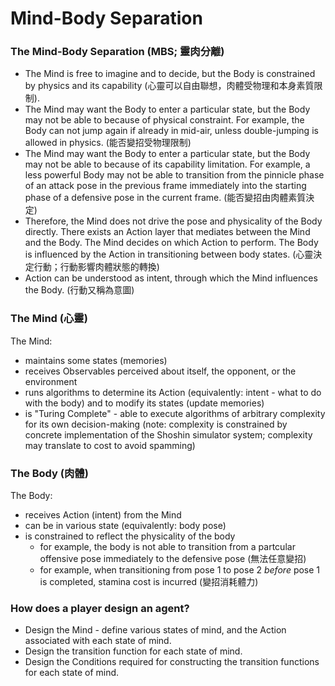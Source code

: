 # Mind-Body Separation

### The Mind-Body Separation (MBS; 靈肉分離)
- The Mind is free to imagine and to decide, but the Body is constrained by physics and its capability (心靈可以自由聯想，肉體受物理和本身素質限制).
- The Mind may want the Body to enter a particular state, but the Body may not be able to because of physical constraint. For example, the Body can not jump again if already in mid-air, unless double-jumping is allowed in physics. (能否變招受物理限制)
- The Mind may want the Body to enter a particular state, but the Body may not be able to because of its capability limitation. For example, a less powerful Body may not be able to transition from the pinnicle phase of an attack pose in the previous frame immediately into the starting phase of a defensive pose in the current frame. (能否變招由肉體素質決定)
- Therefore, the Mind does not drive the pose and physicality of the Body directly. There exists an Action layer that mediates between the Mind and the Body. The Mind decides on which Action to perform. The Body is influenced by the Action in transitioning between body states. (心靈決定行動；行動影響肉體狀態的轉換)
- Action can be understood as intent, through which the Mind influences the Body. (行動又稱為意圖)

### The Mind (心靈)

The Mind:
- maintains some states (memories)
- receives Observables perceived about itself, the opponent, or the environment
- runs algorithms to determine its Action (equivalently: intent - what to do with the body) and to modify its states (update memories)
- is "Turing Complete" - able to execute algorithms of arbitrary complexity for its own decision-making (note: complexity is constrained by concrete implementation of the Shoshin simulator system; complexity may translate to cost to avoid spamming)

### The Body (肉體)

The Body:
- receives Action (intent) from the Mind
- can be in various state (equivalently: body pose)
- is constrained to reflect the physicality of the body
  - for example, the body is not able to transition from a partcular offensive pose immediately to the defensive pose (無法任意變招)
  - for example, when transitioning from pose 1 to pose 2 *before* pose 1 is completed, stamina cost is incurred (變招消耗體力)

### How does a player design an agent?
- Design the Mind - define various states of mind, and the Action associated with each state of mind.
- Design the transition function for each state of mind.
- Design the Conditions required for constructing the transition functions for each state of mind.
